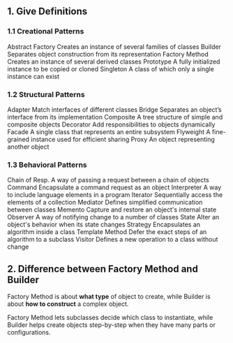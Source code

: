 ## 1. Give Definitions

### 1.1 Creational Patterns

Abstract Factory	Creates an instance of several families of classes
Builder	Separates object construction from its representation
Factory Method	Creates an instance of several derived classes
Prototype	A fully initialized instance to be copied or cloned
Singleton	A class of which only a single instance can exist

### 1.2 Structural Patterns

Adapter	Match interfaces of different classes
Bridge	Separates an object’s interface from its implementation
Composite	A tree structure of simple and composite objects
Decorator	Add responsibilities to objects dynamically
Facade	A single class that represents an entire subsystem
Flyweight	A fine-grained instance used for efficient sharing
Proxy	An object representing another object

### 1.3 Behavioral Patterns

Chain of Resp.	A way of passing a request between a chain of objects
Command	Encapsulate a command request as an object
Interpreter	A way to include language elements in a program
Iterator	Sequentially access the elements of a collection
Mediator	Defines simplified communication between classes
Memento	Capture and restore an object's internal state
Observer	A way of notifying change to a number of classes
State	Alter an object's behavior when its state changes
Strategy	Encapsulates an algorithm inside a class
Template Method	Defer the exact steps of an algorithm to a subclass
Visitor	Defines a new operation to a class without change

## 2. Difference between Factory Method and Builder

Factory Method is about **what type** of object to create, while Builder is about **how to construct** a complex object. 

Factory Method lets subclasses decide which class to instantiate, while Builder helps create objects step-by-step when they have many parts or configurations.

